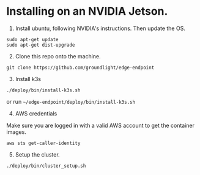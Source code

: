 # Installing on an NVIDIA Jetson.

1) Install ubuntu, following NVIDIA's instructions.  Then update the OS.

```
sudo apt-get update
sudo apt-get dist-upgrade
```

2) Clone this repo onto the machine.

```
git clone https://github.com/groundlight/edge-endpoint
```

3) Install k3s

```
./deploy/bin/install-k3s.sh
```

or run `~/edge-endpoint/deploy/bin/install-k3s.sh`

4) AWS credentials

Make sure you are logged in with a valid AWS account to get the container images.

```
aws sts get-caller-identity
```


5) Setup the cluster.

```
./deploy/bin/cluster_setup.sh
```
